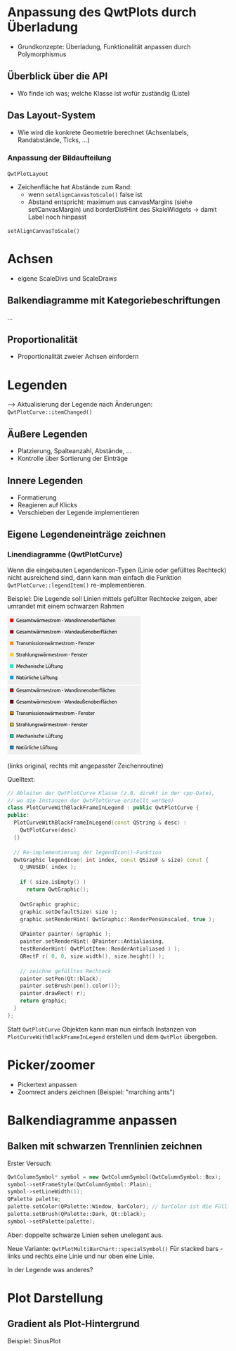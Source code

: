 # Anpassung des QwtPlots durch Überladung

- Grundkonzepte: Überladung, Funktionalität anpassen durch Polymorphismus

## Überblick über die API

- Wo finde ich was; welche Klasse ist wofür zuständig (Liste)

## Das Layout-System
- Wie wird die konkrete Geometrie berechnet (Achsenlabels, Randabstände, Ticks, ...)

### Anpassung der Bildaufteilung

`QwtPlotLayout`

- Zeichenfläche hat Abstände zum Rand:
  + wenn `setAlignCanvasToScale()` false ist
  + Abstand entspricht: maximum aus canvasMargins (siehe setCanvasMargin) und borderDistHint des SkaleWidgets -> damit Label noch hinpasst

`setAlignCanvasToScale()`

# Achsen

- eigene ScaleDivs und ScaleDraws

## Balkendiagramme mit Kategoriebeschriftungen
...

## Proportionalität
- Proportionalität zweier Achsen einfordern



# Legenden

--> Aktualisierung der Legende nach Änderungen: `QwtPlotCurve::itemChanged()`

## Äußere Legenden
- Platzierung, Spalteanzahl, Abstände, ...
- Kontrolle über Sortierung der Einträge

## Innere Legenden
- Formatierung
- Reagieren auf Klicks
- Verschieben der Legende implementieren

## Eigene Legendeneinträge zeichnen


### Linendiagramme (QwtPlotCurve)
Wenn die eingebauten Legendenicon-Typen (Linie oder gefülltes Rechteck) nicht ausreichend sind, dann kann man einfach die Funktion `QwtPlotCurve::legendItem()` re-implementieren.

Beispiel: Die Legende soll Linien mittels gefüllter Rechtecke zeigen, aber umrandet mit einem schwarzen Rahmen

![Ohne Rahmen](imgs/customLineLegendIconWithoutFrame.png)
![Ohne Rahmen](imgs/customLineLegendIconWithFrame.png)

(links original, rechts mit angepasster Zeichenroutine)

Quelltext:
```c++
// Ableiten der QwtPlotCurve Klasse (z.B. direkt in der cpp-Datei,
// wo die Instanzen der QwtPlotCurve erstellt werden)
class PlotCurveWithBlackFrameInLegend : public QwtPlotCurve {
public:
  PlotCurveWithBlackFrameInLegend(const QString & desc) :
    QwtPlotCurve(desc)
  {}

  // Re-implementierung der legendIcon()-Funktion
  QwtGraphic legendIcon( int index, const QSizeF & size) const {
    Q_UNUSED( index );

    if ( size.isEmpty() )
      return QwtGraphic();

    QwtGraphic graphic;
    graphic.setDefaultSize( size );
    graphic.setRenderHint( QwtGraphic::RenderPensUnscaled, true );

    QPainter painter( &graphic );
    painter.setRenderHint( QPainter::Antialiasing,
    testRenderHint( QwtPlotItem::RenderAntialiased ) );
    QRectF r( 0, 0, size.width(), size.height() );

    // zeichne gefülltes Rechteck
    painter.setPen(Qt::black);
    painter.setBrush(pen().color());
    painter.drawRect( r);
    return graphic;
  }
};
```
Statt `QwtPlotCurve` Objekten kann man nun einfach Instanzen von `PlotCurveWithBlackFrameInLegend` erstellen und dem `QwtPlot` übergeben.


# Picker/zoomer
- Pickertext anpassen
- Zoomrect anders zeichnen (Beispiel: "marching ants")

# Balkendiagramme anpassen

## Balken mit schwarzen Trennlinien zeichnen
Erster Versuch:
```c++
QwtColumnSymbol* symbol = new QwtColumnSymbol(QwtColumnSymbol::Box);
symbol->setFrameStyle(QwtColumnSymbol::Plain);
symbol->setLineWidth(1);
QPalette palette;
palette.setColor(QPalette::Window, barColor); // barColor ist die Füllfarbe
palette.setBrush(QPalette::Dark, Qt::black);
symbol->setPalette(palette);
```

Aber: doppelte schwarze Linien sehen unelegant aus.

Neue Variante: `QwtPlotMultiBarChart::specialSymbol()`
Für stacked bars - links und rechts eine Linie und nur oben eine Linie.

In der Legende was anderes?


# Plot Darstellung

## Gradient als Plot-Hintergrund

Beispiel: SinusPlot

